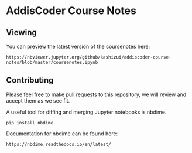 # AddisCoder Course Notes

## Viewing

You can preview the latest version of the coursenotes here:

	https://nbviewer.jupyter.org/github/kashizui/addiscoder-course-notes/blob/master/coursenotes.ipynb

## Contributing

Please feel free to make pull requests to this repository, we will review and accept them as we see fit.

A useful tool for diffing and merging Jupyter notebooks is nbdime.

	pip install nbdime

Documentation for nbdime can be found here:

	https://nbdime.readthedocs.io/en/latest/

